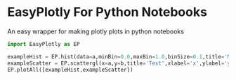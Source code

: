 # EasyPlotly For Python Notebooks
An easy wrapper for making plotly plots in python notebooks

```python
import EasyPlotly as EP

exampleHist = EP.hist(data=a,minBin=0.0,maxBin=1.0,binSize=0.1,title='MyHistogram',xlabel='a')
exampleScatter = EP.scattergl(x=a,y=b,title='Test',xlabel='x',ylabel='y')
EP.plotAll([exampleHist,exampleScatter])
```
